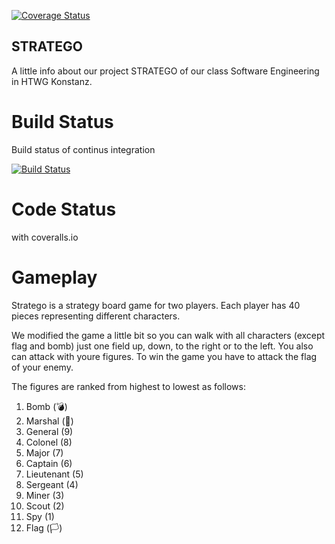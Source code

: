 

[![Coverage Status](https://coveralls.io/repos/github/BenjaminMannsdoerfer/Stratego/badge.svg?branch=master)](https://coveralls.io/github/BenjaminMannsdoerfer/Stratego?branch=master)


## STRATEGO

A little info about our project STRATEGO of our class Software Engineering in HTWG Konstanz.


# Build Status

Build status of continus integration

[![Build Status](https://travis-ci.com/BenjaminMannsdoerfer/Stratego.svg?branch=master)](https://travis-ci.com/BenjaminMannsdoerfer/Stratego)


# Code Status

with coveralls.io


# Gameplay

Stratego is a strategy board game for two players. Each player has 40 pieces representing different characters.

We modified the game a little bit so you can walk with all characters (except flag and bomb) just one field up, down, to the right or to the left.
You also can attack with youre figures. To win the game you have to attack the flag of your enemy.

The figures are ranked from highest to lowest as follows:

1.  Bomb (💣)
2.  Marshal (💂)
3.  General (9)
4.  Colonel (8)
5.  Major (7)
6.  Captain (6)
7.  Lieutenant (5)
8.  Sergeant (4)
9.  Miner (3)
10. Scout (2)
11. Spy (1)
12. Flag (🏳️)

